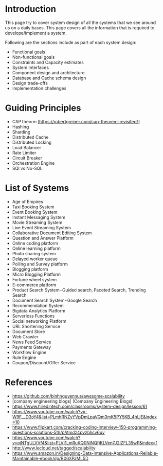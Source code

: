 # Introduction
This page try to cover system design of all the systems that we see around us on a daily bases. This page covers all the information that is required to develope/implement a system.

Following are the sections include as part of each system design:
- Functional goals
- Non-functional goals
- Constraints and Capacity estimates
- System Interfaces
- Component design and architecture
- Database and Cache schema design
- Design trade-offs
- Implementation challenges

# Guiding Principles
- CAP theorm [https://robertgreiner.com/cap-theorem-revisited/]
- Hashing
- Sharding
- Distributed Cache
- Distributed Locking
- Load Balancer
- Rate Limiter
- Circuit Breaker
- Orchestration Engine
- SQl vs No-SQL


# List of Systems
- Age of Empires
- Taxi Booking System
- Event Booking System
- Instant Messaging System
- Movie Streaming System
- Live Event Streaming System
- Collaborative Document Editing System
- Question and Answer Platform
- Online coding platform
- Online learning platform
- Photo sharing system
- Delayed worker queue
- Polling and Survey platform
- Blogging platform
- Micro Blogging Platform
- Fortune wheel system
- E-commerce platform
- Product Search System - Guided search, Faceted Search, Trending Search
- Document Search System - Google Search
- Recommendation System
- Bigdata Analytics Platform
- Serverless Functions
- Social networking Platform
- URL Shortening Service
- Document Store
- Web Crawler
- News Feed Service
- Payments Gateway
- Workflow Engine
- Rule Engine
- Coupon/Discount/Offer Service

# References
- https://github.com/binhnguyennus/awesome-scalability
- [company engineering blogs] (Company Engineering Blogs)
- https://www.hiredintech.com/classrooms/system-design/lesson/61
- https://www.youtube.com/watch?v=-W9F__D3oY4&list=PLmhRNZyYVpDmLpaVQm3mK5PY5KB_4hLjE&index=10
- https://www.flipkart.com/cracking-coding-interview-150-programming-questions-solutions-5th/p/itmdz4pvzbhcv6uv
- https://www.youtube.com/watch?v=pjNTgULVVf4&list=PLVi1LmRuKQ0NINQfjKLVen7J2lZFL35wP&index=1
- http://www.lecloud.net/tagged/scalability
- https://www.amazon.in/Designing-Data-Intensive-Applications-Reliable-Maintainable-ebook/dp/B06XPJML5D
